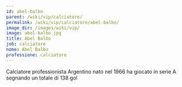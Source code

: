 ```yaml
---
id: abel-balbo
parent: /wiki/vip/calciatore/
permalink: /wiki/vip/calciatore/abel-balbo/
image_dir: /images/wiki/vip/
image: abel-balbo.jpg
title: Abel Balbo
job: calciatore
nome: Abel Balbo
professione: calciatore
---
```

Calciatore professionista Argentino nato nel 1966 ha giocato in serie A segnando un totale di 138 gol